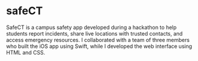 # safeCT
SafeCT is a campus safety app developed during a hackathon to help students report incidents, share live locations with trusted contacts, and access emergency resources. I collaborated with a team of three members who built the iOS app using Swift, while I developed the web interface using HTML and CSS. 
